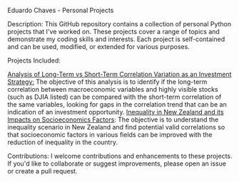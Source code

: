 Eduardo Chaves - Personal Projects

Description:
This GitHub repository contains a collection of personal Python projects that I've worked on. 
These projects cover a range of topics and demonstrate my coding skills and interests. Each project is self-contained and can be used, modified, or extended for various purposes. 

Projects Included:

[Analysis of Long-Term vs Short-Term Correlation Variation as an Investment Strategy:](https://github.com/eduardobchaves/projects/blob/main/Analysis%20of%20Long-Term%20vs%20Short-Term%20Correlation%20Variation%20as%20an%20Investment%20Strategy.ipynb) The objective of this analysis is to identify if the long-term correlation between macroeconomic variables and highly visible stocks (such as DJIA listed) can be compared with the short-term correlation of the same variables, looking for gaps in the correlation trend that can be an indication of an investment opportunity.
[Inequality in New Zealand and its Impacts on Socioeconomics Factors](https://github.com/eduardobchaves/projects/blob/main/Inequality%20in%20New%20Zealand%20and%20its%20Impacts%20on%20Socioeconomics%20Factors.ipynb): The objective is to understand the inequality scenario in New Zealand and find potential valid correlations so that socioeconomic factors in various fields can be improved with the reduction of inequality in the country.

Contributions:
I welcome contributions and enhancements to these projects. If you'd like to collaborate or suggest improvements, please open an issue or create a pull request.
